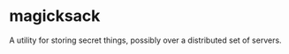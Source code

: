 magicksack
==========

A utility for storing secret things, possibly over a distributed set of
servers.

